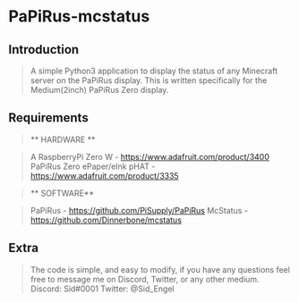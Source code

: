 # PaPiRus-mcstatus

## Introduction

> A simple Python3 application to display the status of any Minecraft server on the PaPiRus display. This is written specifically for the Medium(2inch) PaPiRus Zero display.


## Requirements

> ** HARDWARE **

> A RaspberryPi Zero W - https://www.adafruit.com/product/3400
> PaPiRus Zero ePaper/eInk pHAT - https://www.adafruit.com/product/3335

> ** SOFTWARE**

> PaPiRus - https://github.com/PiSupply/PaPiRus
> McStatus - https://github.com/Dinnerbone/mcstatus

## Extra

> The code is simple, and easy to modify, if you have any questions feel free to message me on Discord, Twitter, or any other medium.
> Discord: Sid#0001
> Twitter: @Sid_Engel

